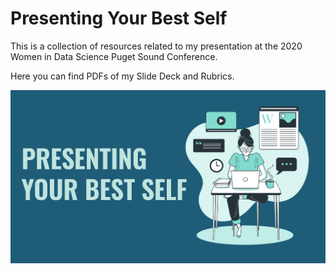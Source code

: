 # Presenting Your Best Self
This is a collection of resources related to my presentation at the 2020 Women in Data Science Puget Sound Conference. 

Here you can find PDFs of my Slide Deck and Rubrics. 

![First_Slide_Image](/images/presenting_best.png)
